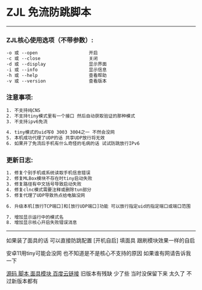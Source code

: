 # ZJL 免流防跳脚本
****

### ZJL核心使用选项（不带参数）:

```txt
-o 或 --open                   开启
-c 或 --close                  关闭
-d 或 --display                显示界面
-i 或 --info                   显示信息
-h 或 --help                   查看帮助
-v 或 --version                查看版本
```

### 注意事项:
```txt
1. 不支持纯CNS
2. 不支持tiny模式里有一个接口 然后自动获取验证的那种模式
3. 不支持ipv6免流

4. tiny模式的uid写0 3003 3004之一 不然会没网
5. 本机成功代理了UDP的话 共享UDP放行将无效
6. 如果开了免流后手机有什么奇怪的毛病的话 试试防跳放行IPv6
```

### 更新日志:
```txt
1. 修复个别手机或系统读取手机信息错误
2. 修复MLBox模块不存在时tiny启动失败
3. 修复路径有中文括号导致启动失败
4. 修复clnc模式需要注释或删除tun部分
5. 修复代理了UDP导致热点给电脑没网

6. 升级本机[放行TCP端口]和[放行UDP端口]功能 可以放行指定uid的指定端口或端口范围

7. 增加显示运行中的模式名
8. 增加显示核心开启失败错误消息
```

****

如果装了面具的话 可以直接防跳配置 [开机自启] 填面具 跟刷模块效果一样的自启

安卓11用tiny可能会没网 也不知道是不是核心不支持的原因 如果谁有网请告诉我一下  

[源码 脚本 面具模块 百度云链接](https://pan.baidu.com/s/1r-yhDXQWouOQHT6XSQJ__Q "ZJL") 旧版本有残缺 少了些 当时没保留下来 太久了 不过新版本都有